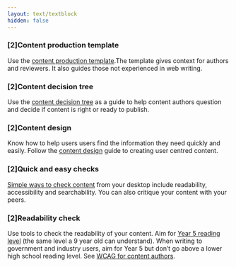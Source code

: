 ```yaml
---
layout: text/textblock
hidden: false
---
```


### [2]Content production template

Use the [content production template](../content-production-template/).The template gives context for authors and reviewers. It also guides those not experienced in web writing.

### [2]Content decision tree

Use the [content decision tree](../content-decision-tree) as a guide to help content authors question and decide if content is right or ready to publish.

### [2]Content design

Know how to help users users find the information they need quickly and easily. Follow the [content design](/creating-user-centred-content/content-design/) guide to creating user centred content.

### [2]Quick and easy checks

[Simple ways to check content](/creating-user-centred-content/testing-content/content-simple-checks/) from your desktop include readability, accessibility and searchability. You can also critique your content with your peers.

### [2]Readability check

Use tools to check the readability of your content. Aim for [Year 5 reading level](https://guides.service.gov.au/content-guide/writing-style/#readability) (the same level a 9 year old can understand). When writing to government and industry users, aim for Year 5 but don’t go above a lower high school reading level. See [WCAG for content authors](https://guides.service.gov.au/content-guide/accessibility-inclusivity/#wcag-2-0-for-content-authors).
